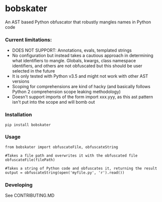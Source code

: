 # bobskater

An AST based Python obfuscator that robustly mangles names in Python code

### Current limitations:
* DOES NOT SUPPORT: Annotations, evals, templated strings
* No configuration but instead takes a cautious approach in determining what identifiers to mangle. Globals, kwargs, class namespace identifiers, and others are not obfuscated but this should be user selected in the future
* It is only tested with Python v3.5 and might not work with other AST versions
* Scoping for comprehensions are kind of hacky (and basically follows Python 2 comprehension scope leaking methodology)
* Doesn't support imports of the form import xxx.yyy, as this ast pattern isn't put into the scope and will bomb out

### Installation

```
pip install bobskater
```

### Usage

```
from bobskater import obfuscateFile, obfuscateString

#Takes a file path and overwrites it with the obfuscated file
obfuscateFile(filePath)

#Takes a string of Python code and obfuscates it, returning the result
output = obfuscateString(open('myfile.py', 'r').read())
```

### Developing

See CONTRIBUTING.MD